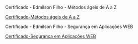 Certificado - Edmilson Filho - Métodos ágeis de A a Z
&nbsp;

[Certificado-Métodos ágeis de A a Z](/Sprint0/Certificados/Métodos%20ágeis%20de%20A%20a%20Z.png)


Certificado - Edmilson Filho - Segurança em Aplicações WEB
&nbsp;

[Certificado-Segurança em Aplicações WEB](/Sprint0/Certificados/Segurança%20em%20Aplicações%20WEB.png)